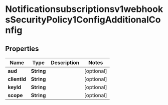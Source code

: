 
# Notificationsubscriptionsv1webhooksSecurityPolicy1ConfigAdditionalConfig

## Properties
Name | Type | Description | Notes
------------ | ------------- | ------------- | -------------
**aud** | **String** |  |  [optional]
**clientId** | **String** |  |  [optional]
**keyId** | **String** |  |  [optional]
**scope** | **String** |  |  [optional]



